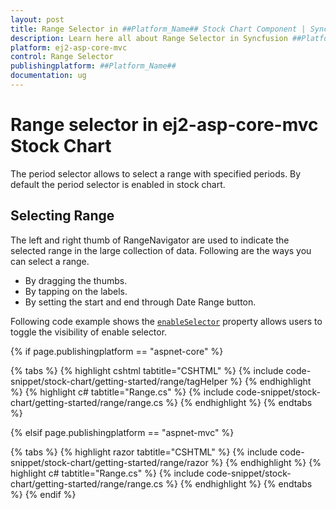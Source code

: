 ```yaml
---
layout: post
title: Range Selector in ##Platform_Name## Stock Chart Component | Syncfusion
description: Learn here all about Range Selector in Syncfusion ##Platform_Name## Stock Chart component of Syncfusion Essential JS 2 and more.
platform: ej2-asp-core-mvc
control: Range Selector
publishingplatform: ##Platform_Name##
documentation: ug
---
```



# Range selector in ej2-asp-core-mvc Stock Chart

The period selector allows to select a range with specified periods. By default the period selector is enabled in stock chart.

## Selecting Range

The left and right thumb of RangeNavigator are used to indicate the selected range in the large collection of data. Following are the ways you can select a range.

* By dragging the thumbs.
* By tapping on the labels.
* By setting the start and end through Date Range button.

Following code example shows the [`enableSelector`](https://help.syncfusion.com/cr/aspnetcore-js2/Syncfusion.EJ2.Charts.StockChart.html#Syncfusion_EJ2_Charts_StockChart_EnableSelector) property allows users to toggle the visibility of enable selector.

{% if page.publishingplatform == "aspnet-core" %}

{% tabs %}
{% highlight cshtml tabtitle="CSHTML" %}
{% include code-snippet/stock-chart/getting-started/range/tagHelper %}
{% endhighlight %}
{% highlight c# tabtitle="Range.cs" %}
{% include code-snippet/stock-chart/getting-started/range/range.cs %}
{% endhighlight %}
{% endtabs %}

{% elsif page.publishingplatform == "aspnet-mvc" %}

{% tabs %}
{% highlight razor tabtitle="CSHTML" %}
{% include code-snippet/stock-chart/getting-started/range/razor %}
{% endhighlight %}
{% highlight c# tabtitle="Range.cs" %}
{% include code-snippet/stock-chart/getting-started/range/range.cs %}
{% endhighlight %}
{% endtabs %}
{% endif %}


